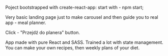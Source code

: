 Poject bootstrapped with create-react-app: start with - npm start;

Very basic landing page just to make carousel and then guide you to real app - meal planner.

Click - "Przejdź do planera" button.

App made with pure React and SASS. Trained a lot with state management.
You can make your own recipes, then weekly plans of your diet.
